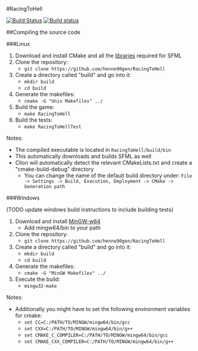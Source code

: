 #RacingToHell

[![Build Status](https://travis-ci.org/henne90gen/RacingToHell.svg?branch=master)](https://travis-ci.org/henne90gen/RacingToHell) [![Build status](https://ci.appveyor.com/api/projects/status/y3sk6m09nwjqwjl7?svg=true)](https://ci.appveyor.com/project/henne90gen/racingtohell)

##Compiling the source code

###Linux

1.  Download and install CMake and all the [libraries](http://www.sfml-dev.org/tutorials/2.4/compile-with-cmake.php#installing-dependencies) required for SFML
1.  Clone the repository:
    -   `git clone https://github.com/henne90gen/RacingToHell`
1.  Create a directory called "build" and go into it:
    -   `mkdir build`
    -   `cd build`
1.  Generate the makefiles:
    -   `cmake -G "Unix Makefiles" ../`
1.  Build the game:
    -   `make RacingToHell`
1.  Build the tests:
    -   `make RacingToHellTest`

Notes:
-   The compiled executable is located in `RacingToHell/build/bin`
-   This automatically downloads and builds SFML as well
-   Clion will automatically detect the relevant CMakeLists.txt and create a "cmake-build-debug" directory
    -   You can change the name of the default build directory under: `File -> Settings -> Build, Execution, Deployment -> CMake -> Generation path`

###Windows

(TODO update windows build instructions to include building tests)

1.  Download and install [MinGW-w64](https://sourceforge.net/projects/mingw-w64/)
    -   Add mingw64/bin to your path
1.  Clone the repository:
    -   `git clone https://github.com/henne90gen/RacingToHell`
1.  Create a directory called "build" and go into it:
    -   `mkdir build`
    -   `cd build`
1.  Generate the makefiles:
    -   `cmake -G "MinGW Makefiles" ../`
1.  Execute the build:
    -   `mingw32-make`

Notes:
-    Additionally you might have to set the following environment variables for cmake:
     -  `set CC=C:/PATH/TO/MINGW/mingw64/bin/gcc`
     -  `set CXX=C:/PATH/TO/MINGW/mingw64/bin/g++`
     -  `set CMAKE_C_COMPILER=C:/PATH/TO/MINGW/mingw64/bin/gcc`
     -  `set CMAKE_CXX_COMPILER=C:/PATH/TO/MINGW/mingw64/bin/g++`
